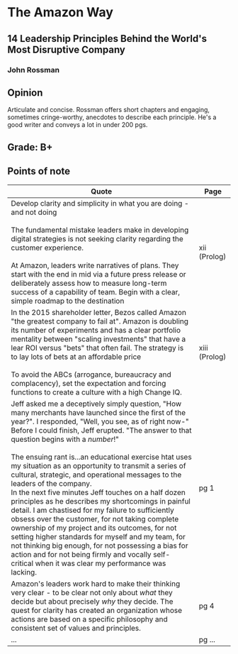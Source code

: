 # The Amazon Way
## 14 Leadership Principles Behind the World's Most Disruptive Company
### John Rossman

## Opinion
Articulate and concise. Rossman offers short chapters and engaging, sometimes cringe-worthy, anecdotes to describe each principle. He's a good writer and conveys  a lot in under 200 pgs.

## Grade: B+



## Points of note

Quote | Page 
--- | ---
Develop clarity and simplicity in what you are doing - and not doing<br /><br />The fundamental mistake leaders make in developing digital strategies is not seeking clarity regarding the customer experience. <br /><br /> At Amazon, leaders write narratives of plans. They start with the end in mid via a future press release or deliberately assess how to measure long-term success of a capability of team. Begin with a clear, simple roadmap to the destination| xii (Prolog)
In the 2015 shareholder letter, Bezos called Amazon "the greatest company to fail at". Amazon is doubling its number of experiments and has a clear portfolio mentality between "scaling investments" that have a lear ROI versus "bets" that often fail. The strategy is to lay lots of bets at an affordable price <br /><br /> To avoid the ABCs (arrogance, bureaucracy and complacency), set the expectation and forcing functions to create a culture with a high Change IQ. | xiii (Prolog)
Jeff asked me a deceptively simply question, "How many merchants have launched since the first of the year?". I responded, "Well, you see, as of right now-" Before I could finish, Jeff erupted. "The answer to that question begins with a _number_!"<br /><br />The ensuing rant is...an educational exercise htat uses my situation as an opportunity to transmit a series of cultural, strategic, and operational messages to the leaders of the company.<br />In the next five minutes Jeff touches on a half dozen principles as he describes my shortcomings in painful detail. I am chastised for my failure to sufficiently obsess over the customer, for not taking complete ownership of my project and its outcomes, for not setting higher standards for myself and my team, for not thinking big enough, for not possessing a bias for action and for not being firmly and vocally self-critical when it was clear my performance was lacking.| pg 1
Amazon's leaders work hard to make their thinking very clear - to be clear not only about _what_ they decide but about precisely _why_ they decide. The quest for clarity has created an organization whose actions are based on a specific philosophy and consistent set of values and principles.|pg 4
...|pg ...









<br /> 